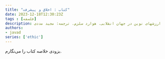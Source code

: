```yaml
---
title: "کتاب : اخلاق و پیشرفت"
date: 2023-12-18T12:30:23Z
tags : [فلسفه]
description: اخلاق و پیشرفت، ارزشهای نوین در جهان انقلابی. هوارد سلزم. ترجمه: مجید مددی
authors:
- javad
series: ['ethic']
---
```


بزودی خلاصه کتاب را می‌نگارم.

